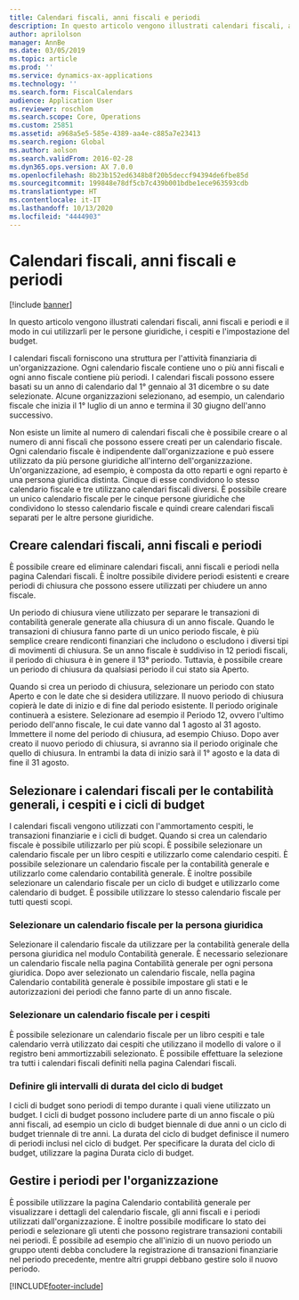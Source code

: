 ```yaml
---
title: Calendari fiscali, anni fiscali e periodi
description: In questo articolo vengono illustrati calendari fiscali, anni fiscali e periodi e il modo in cui utilizzarli per le persone giuridiche, i cespiti e l'impostazione del budget.
author: aprilolson
manager: AnnBe
ms.date: 03/05/2019
ms.topic: article
ms.prod: ''
ms.service: dynamics-ax-applications
ms.technology: ''
ms.search.form: FiscalCalendars
audience: Application User
ms.reviewer: roschlom
ms.search.scope: Core, Operations
ms.custom: 25851
ms.assetid: a968a5e5-585e-4389-aa4e-c885a7e23413
ms.search.region: Global
ms.author: aolson
ms.search.validFrom: 2016-02-28
ms.dyn365.ops.version: AX 7.0.0
ms.openlocfilehash: 8b23b152ed6348b8f20b5deccf94394de6fbe85d
ms.sourcegitcommit: 199848e78df5cb7c439b001bdbe1ece963593cdb
ms.translationtype: HT
ms.contentlocale: it-IT
ms.lasthandoff: 10/13/2020
ms.locfileid: "4444903"
---
```

# <a name="fiscal-calendars-fiscal-years-and-periods"></a>Calendari fiscali, anni fiscali e periodi

[!include [banner](../includes/banner.md)]

In questo articolo vengono illustrati calendari fiscali, anni fiscali e periodi e il modo in cui utilizzarli per le persone giuridiche, i cespiti e l'impostazione del budget.

I calendari fiscali forniscono una struttura per l'attività finanziaria di un'organizzazione. Ogni calendario fiscale contiene uno o più anni fiscali e ogni anno fiscale contiene più periodi. I calendari fiscali possono essere basati su un anno di calendario dal 1° gennaio al 31 dicembre o su date selezionate. Alcune organizzazioni selezionano, ad esempio, un calendario fiscale che inizia il 1° luglio di un anno e termina il 30 giugno dell'anno successivo. 

Non esiste un limite al numero di calendari fiscali che è possibile creare o al numero di anni fiscali che possono essere creati per un calendario fiscale. Ogni calendario fiscale è indipendente dall'organizzazione e può essere utilizzato da più persone giuridiche all'interno dell'organizzazione. Un'organizzazione, ad esempio, è composta da otto reparti e ogni reparto è una persona giuridica distinta. Cinque di esse condividono lo stesso calendario fiscale e tre utilizzano calendari fiscali diversi. È possibile creare un unico calendario fiscale per le cinque persone giuridiche che condividono lo stesso calendario fiscale e quindi creare calendari fiscali separati per le altre persone giuridiche.

## <a name="create-fiscal-calendars-fiscal-years-and-periods"></a>Creare calendari fiscali, anni fiscali e periodi
È possibile creare ed eliminare calendari fiscali, anni fiscali e periodi nella pagina Calendari fiscali. È inoltre possibile dividere periodi esistenti e creare periodi di chiusura che possono essere utilizzati per chiudere un anno fiscale. 

Un periodo di chiusura viene utilizzato per separare le transazioni di contabilità generale generate alla chiusura di un anno fiscale. Quando le transazioni di chiusura fanno parte di un unico periodo fiscale, è più semplice creare rendiconti finanziari che includono o escludono i diversi tipi di movimenti di chiusura. Se un anno fiscale è suddiviso in 12 periodi fiscali, il periodo di chiusura è in genere il 13° periodo. Tuttavia, è possibile creare un periodo di chiusura da qualsiasi periodo il cui stato sia Aperto. 

Quando si crea un periodo di chiusura, selezionare un periodo con stato Aperto e con le date che si desidera utilizzare. Il nuovo periodo di chiusura copierà le date di inizio e di fine dal periodo esistente. Il periodo originale continuerà a esistere. Selezionare ad esempio il Periodo 12, ovvero l'ultimo periodo dell'anno fiscale, le cui date vanno dal 1 agosto al 31 agosto. Immettere il nome del periodo di chiusura, ad esempio Chiuso. Dopo aver creato il nuovo periodo di chiusura, si avranno sia il periodo originale che quello di chiusura. In entrambi la data di inizio sarà il 1° agosto e la data di fine il 31 agosto.

## <a name="select-fiscal-calendars-for-ledgers-fixed-assets-and-budget-cycles"></a>Selezionare i calendari fiscali per le contabilità generali, i cespiti e i cicli di budget
I calendari fiscali vengono utilizzati con l'ammortamento cespiti, le transazioni finanziarie e i cicli di budget. Quando si crea un calendario fiscale è possibile utilizzarlo per più scopi. È possibile selezionare un calendario fiscale per un libro cespiti e utilizzarlo come calendario cespiti. È possibile selezionare un calendario fiscale per la contabilità generale e utilizzarlo come calendario contabilità generale. È inoltre possibile selezionare un calendario fiscale per un ciclo di budget e utilizzarlo come calendario di budget. È possibile utilizzare lo stesso calendario fiscale per tutti questi scopi.

### <a name="select-a-fiscal-calendar-for-your-legal-entity"></a>Selezionare un calendario fiscale per la persona giuridica

Selezionare il calendario fiscale da utilizzare per la contabilità generale della persona giuridica nel modulo Contabilità generale. È necessario selezionare un calendario fiscale nella pagina Contabilità generale per ogni persona giuridica. Dopo aver selezionato un calendario fiscale, nella pagina Calendario contabilità generale è possibile impostare gli stati e le autorizzazioni dei periodi che fanno parte di un anno fiscale.

### <a name="select-a-fiscal-calendar-for-fixed-assets"></a>Selezionare un calendario fiscale per i cespiti

È possibile selezionare un calendario fiscale per un libro cespiti e tale calendario verrà utilizzato dai cespiti che utilizzano il modello di valore o il registro beni ammortizzabili selezionato. È possibile effettuare la selezione tra tutti i calendari fiscali definiti nella pagina Calendari fiscali.

### <a name="define-budget-cycle-time-spans"></a>Definire gli intervalli di durata del ciclo di budget

I cicli di budget sono periodi di tempo durante i quali viene utilizzato un budget. I cicli di budget possono includere parte di un anno fiscale o più anni fiscali, ad esempio un ciclo di budget biennale di due anni o un ciclo di budget triennale di tre anni. La durata del ciclo di budget definisce il numero di periodi inclusi nel ciclo di budget. Per specificare la durata del ciclo di budget, utilizzare la pagina Durata ciclo di budget.

## <a name="maintain-periods-for-your-organization"></a>Gestire i periodi per l'organizzazione
È possibile utilizzare la pagina Calendario contabilità generale per visualizzare i dettagli del calendario fiscale, gli anni fiscali e i periodi utilizzati dall'organizzazione. È inoltre possibile modificare lo stato dei periodi e selezionare gli utenti che possono registrare transazioni contabili nei periodi. È possibile ad esempio che all'inizio di un nuovo periodo un gruppo utenti debba concludere la registrazione di transazioni finanziarie nel periodo precedente, mentre altri gruppi debbano gestire solo il nuovo periodo.







[!INCLUDE[footer-include](../../includes/footer-banner.md)]